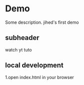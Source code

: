 # Demo

Some description. jihed's first demo

## subheader

watch yt tuto

## local development

1.open index.html in your browser
